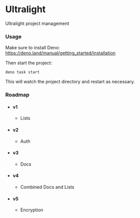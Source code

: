 # Ultralight
Ultralight project management

### Usage

Make sure to install Deno: https://deno.land/manual/getting_started/installation

Then start the project:

```
deno task start
```

This will watch the project directory and restart as necessary.

### Roadmap
- #### v1
  - Lists
- #### v2
  - Auth
- #### v3
  - Docs
- #### v4
  - Combined Docs and Lists
- #### v5
  - Encryption 